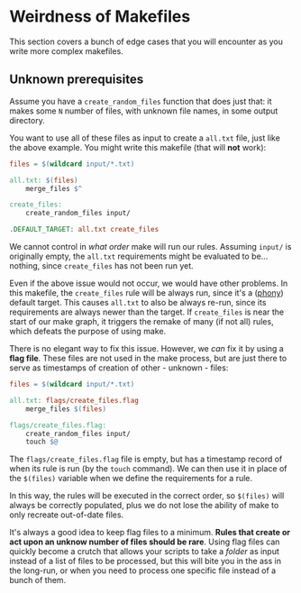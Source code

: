 # Weirdness of Makefiles

This section covers a bunch of edge cases that you will encounter as you write
more complex makefiles.

## Unknown prerequisites
Assume you have a `create_random_files` function that does just that: it makes
some `N` number of files, with unknown file names, in some output directory.

You want to use all of these files as input to create a `all.txt` file, just like
the above example.
You might write this makefile (that will **not** work):

```makefile
files = $(wildcard input/*.txt)

all.txt: $(files)
	merge_files $^

create_files:
	create_random_files input/

.DEFAULT_TARGET: all.txt create_files
```
We cannot control in *what order* make will run our rules.
Assuming `input/` is originally empty, the `all.txt` requirements might be
evaluated to be... nothing, since `create_files` has not been run yet.

Even if the above issue would not occur, we would have other problems.
In this makefile, the `create_files` rule will be always run, since it's
a ([phony](special_variables.md)) default target.
This causes `all.txt` to also be always re-run, since its requirements are always
newer than the target.
If `create_files` is near the start of our make graph, it triggers the remake
of many (if not all) rules, which defeats the purpose of using make.

There is no elegant way to fix this issue.
However, we *can* fix it by using a **flag file**.
These files are not used in the make process, but are just there to serve as
timestamps of creation of other - unknown - files:

```makefile
files = $(wildcard input/*.txt)

all.txt: flags/create_files.flag
	merge_files $(files)

flags/create_files.flag:
	create_random_files input/
    touch $@
```

The `flags/create_files.flag` file is empty, but has a timestamp record of
when its rule is run (by the `touch` command).
We can then use it in place of the `$(files)` variable when we define the
requirements for a rule. 

In this way, the rules will be executed in the correct order, so `$(files)` will
always be correctly populated, plus we do not lose the ability of make to only
recreate out-of-date files.

It's always a good idea to keep flag files to a minimum.
**Rules that create or act upon an unknow number of files should be rare**.
Using flag files can quickly become a crutch that allows your scripts to take
a *folder* as input instead of a list of files to be processed, but this will
bite you in the ass in the long-run, or when you need to process one specific
file instead of a bunch of them.

